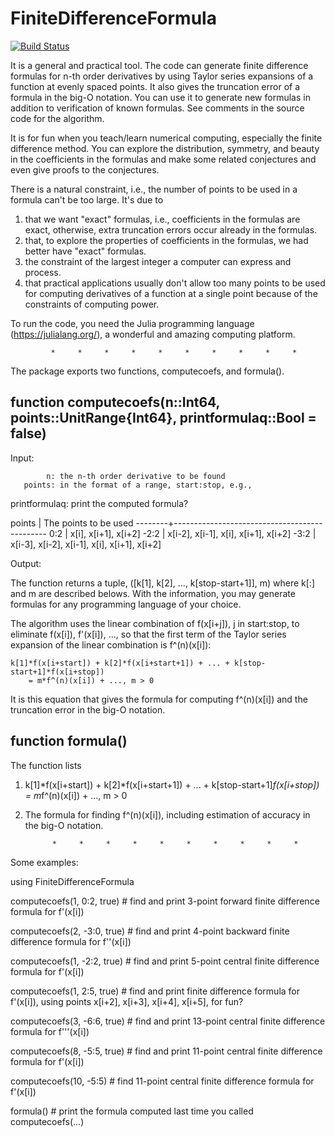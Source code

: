# FiniteDifferenceFormula

[![Build Status](https://github.com/Winux2k/FiniteDifferenceFormula.jl.git/actions/workflows/CI.yml/badge.svg?branch=main)](https://github.com/Winux2k/FiniteDifferenceFormula.jl/actions/workflows/CI.yml?query=branch%3Amain)

It is a general and practical tool. The code can generate finite difference formulas for
n-th order derivatives by using Taylor series expansions of a function at evenly spaced
points. It also gives the truncation error of a formula in the big-O notation. You can
use it to generate new formulas in addition to verification of known formulas. See
comments in the source code for the algorithm.

It is for fun when you teach/learn numerical computing, especially the finite difference
method. You can explore the distribution, symmetry, and beauty in the coefficients in the
formulas and make some related conjectures and even give proofs to the conjectures.

There is a natural constraint, i.e., the number of points to be used in a formula can't
be too large. It's due to

1) that we want "exact" formulas, i.e., coefficients in the formulas are exact, otherwise,
   extra truncation errors occur already in the formulas.
2) that, to explore the properties of coefficients in the formulas, we had better have
   "exact" formulas.
3) the constraint of the largest integer a computer can express and process.
4) that practical applications usually don't allow too many points to be used for
   computing derivatives of a function at a single point because of the constraints of
   computing power.

To run the code, you need the Julia programming language (https://julialang.org/), a
wonderful and amazing computing platform.

             *     *     *     *     *     *     *     *     *     *

The package exports two functions, computecoefs, and formula().

function computecoefs(n::Int64, points::UnitRange{Int64}, printformulaq::Bool = false)
--------------------------------------------------------------------------------------
Input:

            n: the n-th order derivative to be found
       points: in the format of a range, start:stop, e.g.,
printformulaq: print the computed formula?

   points  |  The points to be used
   --------+----------------------------------------------
    0:2    |  x[i], x[i+1], x[i+2]
   -2:2    |  x[i-2], x[i-1], x[i], x[i+1], x[i+2]
   -3:2    |  x[i-3], x[i-2], x[i-1], x[i], x[i+1], x[i+2]

Output:

The function returns a tuple, ([k[1], k[2], ..., k[stop-start+1]], m) where k[:] and m
are described belows. With the information, you may generate formulas for any
programming language of your choice.

The algorithm uses the linear combination of f(x[i+j]), j in start:stop, to eliminate
f(x[i]), f'(x[i]), ..., so that the first term of the Taylor series expansion of the
linear combination is f^(n)(x[i]):

    k[1]*f(x[i+start]) + k[2]*f(x[i+start+1]) + ... + k[stop-start+1]*f(x[i+stop])
        = m*f^(n)(x[i]) + ..., m > 0

It is this equation that gives the formula for computing f^(n)(x[i]) and the truncation
error in the big-O notation.

function formula()
------------------
The function lists

1) k[1]*f(x[i+start]) + k[2]*f(x[i+start+1]) + ... + k[stop-start+1]*f(x[i+stop])
       = m*f^(n)(x[i]) + ..., m > 0

2) The formula for finding f^(n)(x[i]), including estimation of accuracy in the big-O
   notation.

             *     *     *     *     *     *     *     *     *     *
Some examples:

using FiniteDifferenceFormula

computecoefs(1, 0:2, true)   # find and print 3-point forward finite difference formula for f'(x[i])

computecoefs(2, -3:0, true)  # find and print 4-point backward finite difference formula for f''(x[i])

computecoefs(1, -2:2, true)  # find and print 5-point central finite difference formula for f'(x[i])

computecoefs(1, 2:5, true)   # find and print finite difference formula for f'(x[i]), using points x[i+2], x[i+3], x[i+4], x[i+5], for fun?

computecoefs(3, -6:6, true)  # find and print 13-point central finite difference formula for f'''(x[i])

computecoefs(8, -5:5, true)  # find and print 11-point central finite difference formula for f'(x[i])

computecoefs(10, -5:5)       # find 11-point central finite difference formula for f'(x[i])

formula()                    # print the formula computed last time you called computecoefs(...)

